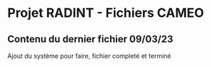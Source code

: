 # Projet **RADINT** - Fichiers CAMEO
## Contenu du dernier fichier 09/03/23
Ajout du système pour faire, fichier completé et terminé
